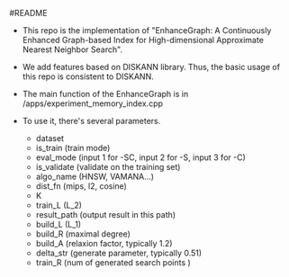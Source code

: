 #README

* This repo is the implementation of "EnhanceGraph: A Continuously Enhanced Graph-based Index for High-dimensional Approximate Nearest Neighbor Search". 


* We add features based on DISKANN library. Thus, the basic usage of this repo is consistent to DISKANN.


* The main function of the EnhanceGraph is in /apps/experiment_memory_index.cpp


* To use it, there's several parameters.
  * dataset
  * is_train (train mode)
  * eval_mode (input 1 for -SC, input 2 for -S, input 3 for -C)
  * is_validate (validate on the training set)
  * algo_name (HNSW, VAMANA...)
  * dist_fn (mips, l2, cosine)
  * K
  * train_L (L_2)
  * result_path (output result in this path)
  * build_L (L_1)
  * build_R (maximal degree)
  * build_A (relaxion factor, typically 1.2)
  * delta_str (generate parameter, typically 0.51)
  * train_R (num of generated search points )

